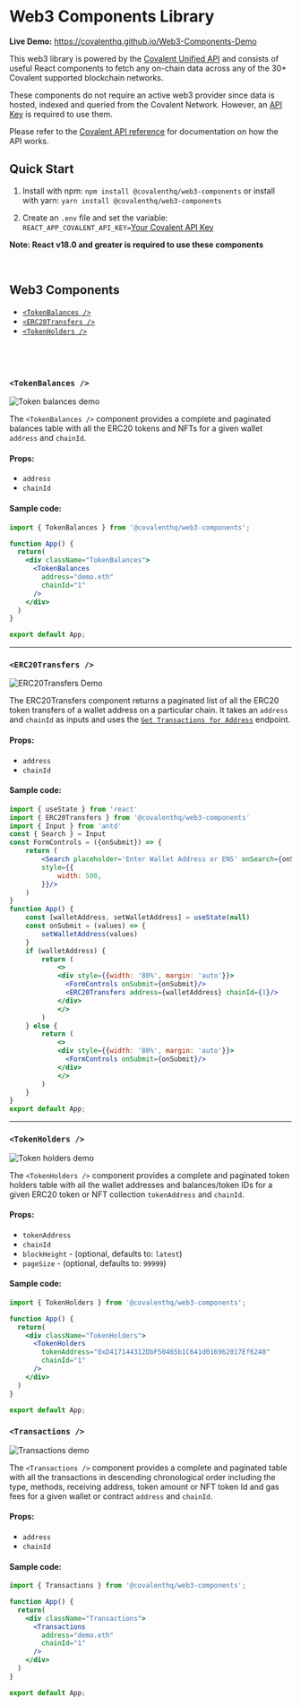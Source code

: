 # Web3 Components Library

**Live Demo:** https://covalenthq.github.io/Web3-Components-Demo

This web3 library is powered by the [Covalent Unified API](https://www.covalenthq.com/?utm_source=web3_components&utm_medium=docs) and consists of useful React components to fetch any on-chain data across any of the 30+ Covalent supported blockchain networks.

These components do not require an active web3 provider since data is hosted, indexed and queried from the Covalent Network. However, an [API Key](https://www.covalenthq.com/platform?utm_source=web3_components&utm_medium=docs) is required to use them.

Please refer to the [Covalent API reference](https://www.covalenthq.com/docs/api/#/0/0/USD/1?utm_source=web3_components&utm_medium=docs) for documentation on how the API works.

## Quick Start

1. Install with npm: `npm install @covalenthq/web3-components` or install with yarn: `yarn install @covalenthq/web3-components`

2. Create an `.env` file and set the variable: `REACT_APP_COVALENT_API_KEY=`[Your Covalent API Key](https://covalenthq.com/platform/?utm_source=covalent-react&utm_medium=web3-resource)

**Note: React v18.0 and greater is required to use these components**

&nbsp;
## Web3 Components

- [`<TokenBalances />`](#tokenbalances-)
- [`<ERC20Transfers />`](#erc20transfers-)
- [`<TokenHolders />`](#tokenholders-)

&nbsp;
---

### `<TokenBalances />`

![Token balances demo](https://github.com/covalenthq/web3-components/blob/main/src/assets/token-balances-rc-demo.gif?raw=true)

The `<TokenBalances />` component provides a complete and paginated balances table with all the ERC20 tokens and NFTs for a given wallet `address` and `chainId`.

#### Props:
- `address`
- `chainId`


#### Sample code:
```jsx
import { TokenBalances } from '@covalenthq/web3-components';

function App() {
  return(
    <div className="TokenBalances">
      <TokenBalances
        address="demo.eth"
        chainId="1"
      />
    </div>
  )
}

export default App;
```  
---

### `<ERC20Transfers />`  

![ERC20Transfers Demo](https://github.com/covalenthq/web3-components/blob/main/src/assets/erc20Transfers-rc-demo.gif?raw=true)

The ERC20Transfers component returns a paginated list of all the ERC20 token transfers of a wallet address on a particular chain. It takes an `address` and `chainId` as inputs and uses the [`Get Transactions for Address`](https://www.covalenthq.com/docs/api/#/0/Get%20transactions%20for%20address/USD/1) endpoint.

#### Props:
- `address`  
- `chainId`  

#### Sample code:
``` jsx
import { useState } from 'react'
import { ERC20Transfers } from '@covalenthq/web3-components'
import { Input } from 'antd'
const { Search } = Input
const FormControls = ({onSubmit}) => {
    return (
        <Search placeholder='Enter Wallet Address or ENS' onSearch={onSubmit} enterButton
        style={{
            width: 500,
        }}/>
    )
}
function App() {
    const [walletAddress, setWalletAddress] = useState(null)
    const onSubmit = (values) => {
        setWalletAddress(values)
    }
    if (walletAddress) {
        return (
            <>
            <div style={{width: '80%', margin: 'auto'}}>
              <FormControls onSubmit={onSubmit}/>
              <ERC20Transfers address={walletAddress} chainId={1}/>
            </div>
            </>
        )
    } else {
        return (
            <>
            <div style={{width: '80%', margin: 'auto'}}>
              <FormControls onSubmit={onSubmit}/>
            </div>
            </>
        )
    }
}
export default App;

```
---

### `<TokenHolders />`

![Token holders demo](https://github.com/covalenthq/web3-components/blob/main/src/assets/token-holders-rc-demo.png?raw=true)

The `<TokenHolders />` component provides a complete and paginated token holders table with all the wallet addresses and balances/token IDs for a given ERC20 token or NFT collection `tokenAddress` and `chainId`.

#### Props:
- `tokenAddress`
- `chainId`
- `blockHeight` - (optional, defaults to: `latest`)
- `pageSize` - (optional, defaults to: `99999`)


#### Sample code:
```jsx
import { TokenHolders } from '@covalenthq/web3-components';

function App() {
  return(
    <div className="TokenHolders">
      <TokenHolders
        tokenAddress="0xD417144312DbF50465b1C641d016962017Ef6240"
        chainId="1"
      />
    </div>
  )
}

export default App;
```

### `<Transactions />`

![Transactions demo](https://github.com/covalenthq/web3-components/blob/main/src/assets/transactions-rc-demo.png?raw=true)

The `<Transactions />` component provides a complete and paginated table with all the transactions in descending chronological order including the type, methods, receiving address, token amount or NFT token Id and gas fees for a given wallet or contract `address` and `chainId`.

#### Props:
- `address`
- `chainId`


#### Sample code:
```jsx
import { Transactions } from '@covalenthq/web3-components';

function App() {
  return(
    <div className="Transactions">
      <Transactions
        address="demo.eth"
        chainId="1"
      />
    </div>
  )
}

export default App;
```
